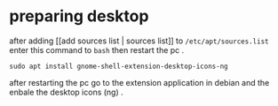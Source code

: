 # preparing desktop

after adding [[add sources list | sources list]] to `/etc/apt/sources.list` enter this command to `bash` then restart the pc .

```shell
sudo apt install gnome-shell-extension-desktop-icons-ng
```

after restarting the pc go to the extension application  in debian and the enbale the desktop icons (ng) .

